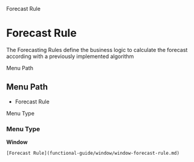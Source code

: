 
Forecast Rule
# Forecast Rule


The Forecasting Rules define the business logic to calculate the forecast according with a previously implemented algorithm

Menu Path
## Menu Path



- Forecast Rule

Menu Type
### Menu Type

**Window**


```
[Forecast Rule](functional-guide/window/window-forecast-rule.md)
```